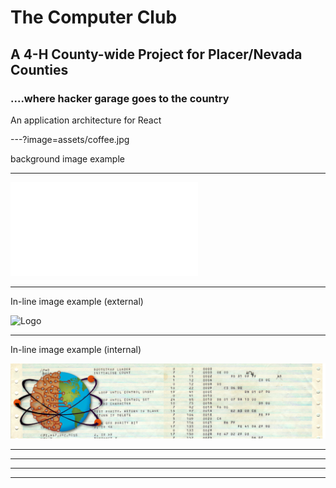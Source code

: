 # The Computer Club
## A 4-H County-wide Project for Placer/Nevada Counties
### ....where hacker garage goes to the country


An application architecture for React

---?image=assets/coffee.jpg

background image example


---

 ![The Computer Club](https;//www.thecomputerclub.org)

---
In-line image example (external)

![Logo](http://spark.apache.org/images/spark-logo-trademark.png)

---

In-line image example (internal)

![Logo](assets/secondTry_logo.png)


---


---


---

---
